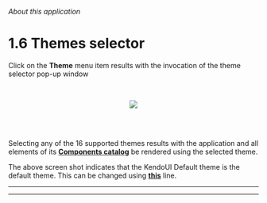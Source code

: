 _About this application_
# 1.6 Themes selector

Click on the **Theme** menu item results with the invocation of the theme selector pop-up window

<br>

<p align=center>
  <img src="https://cloud.githubusercontent.com/assets/2712405/13236773/8886e092-d994-11e5-8424-48004bc1e098.png"></img>
 <br><br>
</p>

<br>


Selecting any of the 16 supported themes results with the application and all elements of its **[Components catalog](http://aurelia-ui-toolkits.github.io/demo-kendo/#/samples/generic)**  be rendered using the selected theme.

The above screen shot indicates that the KendoUI Default theme is the default theme. This can be changed using **[this](https://github.com/aurelia-ui-toolkits/aurelia-kendoui-bridge/blob/master/sample/src/settings.js#L2)** line.

***
***
